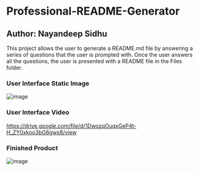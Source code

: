 # Professional-README-Generator
## Author: Nayandeep Sidhu 

This project allows the user to generate a README.md file by answering a series of questions that the user is prompted with. Once the user answers all the questions, the user is presented with a README file in the Files folder. 

### User Interface Static Image
![image](https://user-images.githubusercontent.com/79432326/123904802-1b5a4580-d93f-11eb-9959-693e30a41c0b.png)

### User Interface Video
https://drive.google.com/file/d/1DwozqOuqxGeP4t-H_ZY0xkoo3bG6gws8/view

### Finished Product 
![image](https://user-images.githubusercontent.com/79432326/123905047-96bbf700-d93f-11eb-9f92-93d3895019f5.png)

